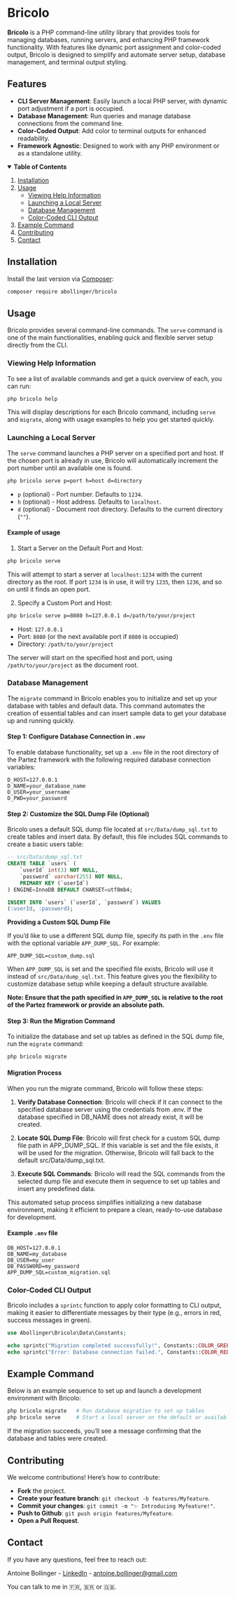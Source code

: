 # Bricolo

**Bricolo** is a PHP command-line utility library that provides tools for managing databases, running servers, and enhancing PHP framework functionality. With features like dynamic port assignment and color-coded output, Bricolo is designed to simplify and automate server setup, database management, and terminal output styling.

## Features
- **CLI Server Management**: Easily launch a local PHP server, with dynamic port adjustment if a port is occupied.
- **Database Management**: Run queries and manage database connections from the command line.
- **Color-Coded Output**: Add color to terminal outputs for enhanced readability.
- **Framework Agnostic**: Designed to work with any PHP environment or as a standalone utility.

<details open="open">
  <summary><b>Table of Contents</b></summary>
  <ol>
    <li><a href="#installation">Installation</a></li>
    <li><a href="#usage">Usage</a>
        <ul>
            <li><a href="#viewing-help-information">Viewing Help Information</a></li>
            <li><a href="#launching-a-local-server">Launching a Local Server</a></li>
            <li><a href="#database-management">Database Management</a></li>
            <li><a href="#color-coded-cli-output">Color-Coded CLI Output</a></li>
        </ul>
    </li>
    <li><a href="#example-command">Example Command</a></li>
    <li><a href="#contributing">Contributing</a></li>
    <li><a href="#contact">Contact</a></li>
  </ol>
</details>

## Installation

Install the last version via [Composer](https://getcomposer.org/):

```bash
composer require abollinger/bricolo
```

## Usage

Bricolo provides several command-line commands. The `serve` command is one of the main functionalities, enabling quick and flexible server setup directly from the CLI.

### Viewing Help Information

To see a list of available commands and get a quick overview of each, you can run:

```bash
php bricolo help
```

This will display descriptions for each Bricolo command, including `serve` and `migrate`, along with usage examples to help you get started quickly.

### Launching a Local Server

The `serve` command launches a PHP server on a specified port and host. If the chosen port is already in use, Bricolo will automatically increment the port number until an available one is found.

```bash
php bricolo serve p=port h=host d=directory
```

- `p` (optional) - Port number. Defaults to `1234`.
- `h` (optional) - Host address. Defaults to `localhost`.
- `d` (optional) - Document root directory. Defaults to the current directory (`""`).

#### Example of usage

1. Start a Server on the Default Port and Host:

```bash
php bricolo serve
```

This will attempt to start a server at `localhost:1234` with the current directory as the root. If port `1234` is in use, it will try `1235`, then `1236`, and so on until it finds an open port.

2. Specify a Custom Port and Host:

```bash
php bricolo serve p=8080 h=127.0.0.1 d=/path/to/your/project
```

- Host: `127.0.0.1`
- Port: `8080` (or the next available port if `8080` is occupied)
- Directory: `/path/to/your/project`

The server will start on the specified host and port, using `/path/to/your/project` as the document root.

### Database Management

The `migrate` command in Bricolo enables you to initialize and set up your database with tables and default data. This command automates the creation of essential tables and can insert sample data to get your database up and running quickly.

#### Step 1: Configure Database Connection in `.env`

To enable database functionality, set up a `.env` file in the root directory of the Partez framework with the following required database connection variables:

```plaintext
D_HOST=127.0.0.1
D_NAME=your_database_name
D_USER=your_username
D_PWD=your_password
```

#### Step 2: Customize the SQL Dump File (Optional)

Bricolo uses a default SQL dump file located at `src/Data/dump_sql.txt` to create tables and insert data. By default, this file includes SQL commands to create a basic users table:

```sql
-- src/Data/dump_sql.txt
CREATE TABLE `users` (
    `userId` int(3) NOT NULL,
    `password` varchar(255) NOT NULL,
    PRIMARY KEY (`userId`)
) ENGINE=InnoDB DEFAULT CHARSET=utf8mb4;

INSERT INTO `users` (`userId`, `password`) VALUES
(:userId, :password);
```

**Providing a Custom SQL Dump File**

If you’d like to use a different SQL dump file, specify its path in the `.env` file with the optional variable `APP_DUMP_SQL`. For example:

```plaintext
APP_DUMP_SQL=custom_dump.sql
```

When `APP_DUMP_SQL` is set and the specified file exists, Bricolo will use it instead of `src/Data/dump_sql.txt`. This feature gives you the flexibility to customize database setup while keeping a default structure available.

**Note: Ensure that the path specified in `APP_DUMP_SQL` is relative to the root of the Partez framework or provide an absolute path.**

#### Step 3: Run the Migration Command

To initialize the database and set up tables as defined in the SQL dump file, run the `migrate` command:

```bash
php bricolo migrate
```

#### Migration Process

When you run the migrate command, Bricolo will follow these steps:

1. **Verify Database Connection**: Bricolo will check if it can connect to the specified database server using the credentials from .env. If the database specified in DB_NAME does not already exist, it will be created.

2. **Locate SQL Dump File**: Bricolo will first check for a custom SQL dump file path in APP_DUMP_SQL. If this variable is set and the file exists, it will be used for the migration. Otherwise, Bricolo will fall back to the default src/Data/dump_sql.txt.

3. **Execute SQL Commands**: Bricolo will read the SQL commands from the selected dump file and execute them in sequence to set up tables and insert any predefined data.

This automated setup process simplifies initializing a new database environment, making it efficient to prepare a clean, ready-to-use database for development.

#### Example `.env` file

```plaintext
DB_HOST=127.0.0.1
DB_NAME=my_database
DB_USER=my_user
DB_PASSWORD=my_password
APP_DUMP_SQL=custom_migration.sql
```

### Color-Coded CLI Output

Bricolo includes a `sprintc` function to apply color formatting to CLI output, making it easier to differentiate messages by their type (e.g., errors in red, success messages in green).

```php 
use Abollinger\Bricolo\Data\Constants;

echo sprintc("Migration completed successfully!", Constants::COLOR_GREEN);
echo sprintc("Error: Database connection failed.", Constants::COLOR_RED);
```

## Example Command

Below is an example sequence to set up and launch a development environment with Bricolo:

```bash
php bricolo migrate   # Run database migration to set up tables
php bricolo serve     # Start a local server on the default or available port
```

If the migration succeeds, you’ll see a message confirming that the database and tables were created.

## Contributing

We welcome contributions! Here’s how to contribute:

- **Fork** the project.
- **Create your feature branch**: `git checkout -b features/Myfeature`.
- **Commit your changes**: `git commit -m "✨ Introducing Myfeature!"`.
- **Push to Github**: `git push origin features/Myfeature`.
- **Open a Pull Request**.

<!-- CONTACT -->

## Contact

If you have any questions, feel free to reach out:

Antoine Bollinger - [LinkedIn](https://www.linkedin.com/in/antoinebollinger/) - [antoine.bollinger@gmail.com](mailto:antoine.bollinger@gmail.com)

You can talk to me in 🇫🇷, 🇧🇷 or 🇬🇧.